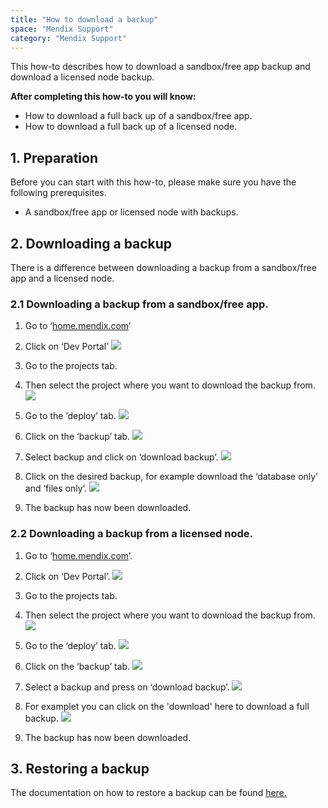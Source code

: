 ```yaml
---
title: "How to download a backup"
space: "Mendix Support"
category: "Mendix Support"
---
```


This how-to describes how to download a sandbox/free app backup and download a licensed node backup.

**After completing this how-to you will know:**

*   How to download a full back up of a sandbox/free app.
*   How to download a full back up of a licensed node.

## 1. Preparation

Before you can start with this how-to, please make sure you have the following prerequisites.

*   A sandbox/free app or licensed node with backups.

## 2\. Downloading a backup

There is a difference between downloading a backup from a sandbox/free app and a licensed node.

### 2.1 Downloading a backup from a sandbox/free app.

1.  Go to ‘[home.mendix.com](http://home.mendix.com)’
2.  Click on ‘Dev Portal’
    ![](attachments/20643883/21168144.png)
3.  Go to the projects tab.
4.  Then select the project where you want to download the backup from.
    ![](attachments/20643883/21168145.png)
5.  Go to the ‘deploy’ tab.
    ![](attachments/20643883/21168146.png)
6.  Click on the ‘backup’ tab.
    ![](attachments/20643883/21168147.png)
7.  Select backup and click on ‘download backup’.
    ![](attachments/20643883/21168148.png)

8.  Click on the desired backup, for example download the ‘database only’ and ‘files only’.
    ![](attachments/20643883/21168149.png)
9.  The backup has now been downloaded.

### 2.2 Downloading a backup from a licensed node.

1.  Go to ‘[home.mendix.com](http://home.mendix.com)’.
2.  Click on ‘Dev Portal’.
    ![](attachments/20643883/21168144.png)
3.  Go to the projects tab.
4.  Then select the project where you want to download the backup from.
    ![](attachments/20643883/21168145.png)
5.  Go to the ‘deploy’ tab.
    ![](attachments/20643883/21168146.png)
6.  Click on the ‘backup’ tab.
    ![](attachments/20643883/21168147.png)

7.  Select a backup and press on ‘download backup’.
    ![](attachments/20643883/21168150.png)

8.  For examplet you can click on the 'download' here to download a full backup.
    ![](attachments/20643883/21168151.png)
9.  The backup has now been downloaded.

## 3\. Restoring a backup

The documentation on how to restore a backup can be found [here.](how-to-restore-a-backup)

